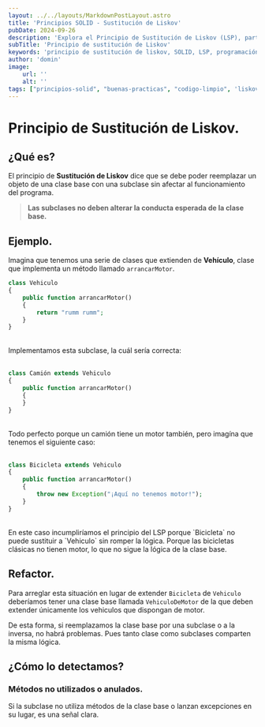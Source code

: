 ```yaml
---
layout: ../../layouts/MarkdownPostLayout.astro
title: 'Principios SOLID - Sustitución de Liskov'
pubDate: 2024-09-26
description: 'Explora el Principio de Sustitución de Liskov (LSP), parte de los principios SOLID. Aprende cómo diseñar subclases que respeten el comportamiento de sus clases base sin romper la lógica del programa.'
subTitle: 'Principio de sustitución de Liskov'
keywords: 'principio de sustitución de liskov, SOLID, LSP, programación, clases base, subclases, código limpio, buenas prácticas, desarrollo de software'
author: 'domin'
image:
    url: ''
    alt: ''
tags: ["principios-solid", "buenas-practicas", "codigo-limpio", 'liskov']
---
```


# Principio de Sustitución de Liskov.

## ¿Qué es?
El principio de **Sustitución de Liskov** dice que se debe poder reemplazar un objeto de una clase base con una subclase sin afectar al funcionamiento del programa.

> **Las subclases no deben alterar la conducta esperada de la clase base.**

## Ejemplo.
Imagina que tenemos una serie de clases que extienden de **Vehículo**, clase que implementa un método llamado `arrancarMotor`.

```php
class Vehiculo
{
    public function arrancarMotor()
    {
        return "rumm rumm";
    }
}
```
<br>
Implementamos esta subclase, la cuál sería correcta:
<br><br>

```php
class Camión extends Vehiculo
{
    public function arrancarMotor()
    {
    }
}
```

<br>
Todo perfecto porque un camión tiene un motor también, pero imagína que tenemos el siguiente caso:
<br><br>


```php
class Bicicleta extends Vehiculo
{
    public function arrancarMotor()
    {
        throw new Exception("¡Aquí no tenemos motor!");
    }
}
```
<br>
En este caso incumpliríamos el principio del LSP porque `Bicicleta` no puede sustituir a `Vehiculo` sin romper la lógica. Porque las bicicletas clásicas no tienen motor, lo que no sigue la lógica de la clase base.

## Refactor.
Para arreglar esta situación en lugar de extender `Bicicleta` de `Vehiculo` deberíamos tener una clase base llamada `VehiculoDeMotor` de la que deben extender únicamente los vehiculos que dispongan de motor.

De esta forma, si reemplazamos la clase base por una subclase o a la inversa, no habrá problemas. Pues tanto clase como subclases comparten la misma lógica.

## ¿Cómo lo detectamos?
### Métodos no utilizados o anulados.
Si la subclase no utiliza métodos de la clase base o lanzan excepciones en su lugar, es una señal clara.